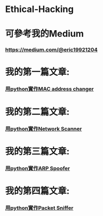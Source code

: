 # Ethical-Hacking
# 可參考我的Medium
### <a>https://medium.com/@eric19921204</a>


# 我的第一篇文章:
### <a href="https://medium.com/@eric19921204/%E6%BB%B2%E9%80%8F%E6%B8%AC%E8%A9%A6-58f12eb704d4">用python實作MAC address changer</a>

# 我的第二篇文章:
### <a href="https://medium.com/@eric19921204/%E7%94%A8python%E5%AF%A6%E4%BD%9C%E4%B8%80%E5%80%8B%E7%B6%B2%E8%B7%AF%E6%8E%83%E7%9E%84%E5%99%A8-82666b76b557">用python實作Network Scanner</a>

# 我的第三篇文章:
### <a href="https://medium.com/@eric19921204/%E7%94%A8python-%E5%AF%AB%E4%B8%80%E5%80%8Barp-spoofer-783b1eef0acc">用python實作ARP Spoofer</a>

# 我的第四篇文章:
### <a href="https://medium.com/@eric19921204/%E7%94%A8python%E5%AF%A6%E4%BD%9Cpacket-sniffer-9b0e0ef52175">用python實作Packet Sniffer</a>
